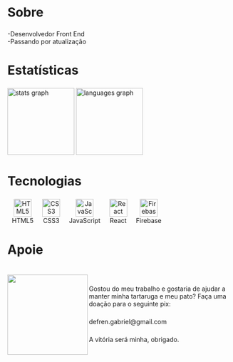 <h1 align="left">Sobre</h1>

###

<p align="left">-Desenvolvedor Front End<br>-Passando por atualização</p>

###

<h1 align="left">Estatísticas</h1>

###

<div align="left">
  <img src="https://github-readme-stats.vercel.app/api?username=defren-gabriel&hide_title=false&hide_rank=false&show_icons=true&include_all_commits=true&count_private=true&disable_animations=false&theme=gruvbox_light&locale=pt-br&hide_border=false&order=1" height="150" alt="stats graph"  />
  <img src="https://github-readme-stats.vercel.app/api/top-langs?username=defren-gabriel&locale=pt-br&hide_title=false&layout=compact&card_width=320&langs_count=5&theme=gruvbox_light&hide_border=false&order=2" height="150" alt="languages graph"  />
</div>

###

<h1 align="left">Tecnologias</h1>

###

<div align="left" style="display: flex; flex-wrap: wrap; flex-direction: row; justify-content: flex-start; align-items: center;">
  <figure style="display: inline-block; text-align: center; margin: 0 10px;">
    <img src="https://cdn.jsdelivr.net/gh/devicons/devicon/icons/html5/html5-original.svg" height="40" alt="HTML5 logo" />
    <figcaption>HTML5</figcaption>
  </figure>

  <figure style="display: inline-block; text-align: center; margin: 0 10px;">
    <img src="https://cdn.jsdelivr.net/gh/devicons/devicon/icons/css3/css3-original.svg" height="40" alt="CSS3 logo" />
    <figcaption>CSS3</figcaption>
  </figure>

  <figure style="display: inline-block; text-align: center; margin: 0 10px;">
    <img src="https://cdn.jsdelivr.net/gh/devicons/devicon/icons/javascript/javascript-original.svg" height="40" alt="JavaScript logo" />
    <figcaption>JavaScript</figcaption>
  </figure>

  <figure style="display: inline-block; text-align: center; margin: 0 10px;">
    <img src="https://cdn.jsdelivr.net/gh/devicons/devicon/icons/react/react-original.svg" height="40" alt="React logo" />
    <figcaption>React</figcaption>
  </figure>

  <figure style="display: inline-block; text-align: center; margin: 0 10px;">
    <img src="https://brandeps.com/logo-download/F/Firebase-logo-vector-02.svg" height="40" alt="Firebase logo" />
    <figcaption>Firebase</figcaption>
  </figure>
</div>

###

<h1 align="left">Apoie</h1>

###

<br clear="both">

<img align="left" height="180" src="https://defren-gabriel.github.io/bookmarks/logo-pix-256x.png"  />

###

<p align="left">Gostou do meu trabalho e gostaria de ajudar a manter minha tartaruga e meu pato? Faça uma doação para o seguinte pix:</p>

###

<p align="left">defren.gabriel@gmail.com</p>

###

<p align="left">A vitória será minha, obrigado.</p>

###
